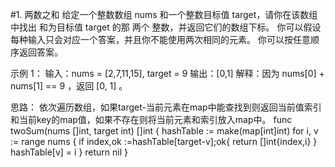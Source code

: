 #1. 两数之和
给定一个整数数组 nums 和一个整数目标值 target，请你在该数组中找出 和为目标值 target  的那 两个 整数，并返回它们的数组下标。
你可以假设每种输入只会对应一个答案，并且你不能使用两次相同的元素。
你可以按任意顺序返回答案。

示例 1：
输入：nums = [2,7,11,15], target = 9
输出：[0,1]
解释：因为 nums[0] + nums[1] == 9 ，返回 [0, 1] 。

思路：
    依次遍历数组，如果target-当前元素在map中能查找到则返回当前值索引和当前key的map值，如果不存在则将当前元素和索引放入map中。
    func twoSum(nums []int, target int) []int {
        hashTable := make(map[int]int)
        for i, v := range nums {
            if index,ok :=hashTable[target-v];ok{
                return []int{index,i}
            }
            hashTable[v] = i
        }
        return nil
    }